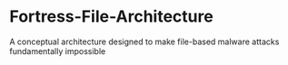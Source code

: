 # Fortress-File-Architecture
A conceptual architecture designed to make file-based malware attacks fundamentally impossible
